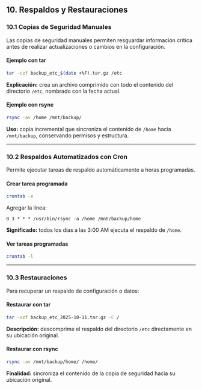 ## 10. Respaldos y Restauraciones

### 10.1 Copias de Seguridad Manuales

Las copias de seguridad manuales permiten resguardar información crítica antes de realizar actualizaciones o cambios en la configuración.

#### Ejemplo con tar

```bash
tar -czf backup_etc_$(date +%F).tar.gz /etc
```

**Explicación:** crea un archivo comprimido con todo el contenido del directorio `/etc`, nombrado con la fecha actual.

#### Ejemplo con rsync

```bash
rsync -av /home /mnt/backup/
```

**Uso:** copia incremental que sincroniza el contenido de `/home` hacia `/mnt/backup`, conservando permisos y estructura.

---

### 10.2 Respaldos Automatizados con Cron

Permite ejecutar tareas de respaldo automáticamente a horas programadas.

#### Crear tarea programada

```bash
crontab -e
```

Agregar la línea:

```
0 3 * * * /usr/bin/rsync -a /home /mnt/backup/home
```

**Significado:** todos los días a las 3:00 AM ejecuta el respaldo de `/home`.

#### Ver tareas programadas

```bash
crontab -l
```

---

### 10.3 Restauraciones

Para recuperar un respaldo de configuración o datos:

#### Restaurar con tar

```bash
tar -xzf backup_etc_2025-10-11.tar.gz -C /
```

**Descripción:** descomprime el respaldo del directorio `/etc` directamente en su ubicación original.

#### Restaurar con rsync

```bash
rsync -av /mnt/backup/home/ /home/
```

**Finalidad:** sincroniza el contenido de la copia de seguridad hacia su ubicación original.

